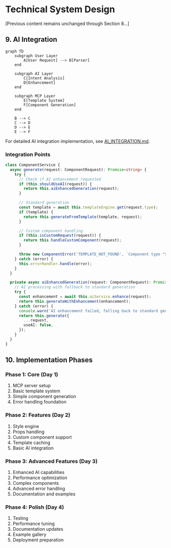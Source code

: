 # Technical System Design

[Previous content remains unchanged through Section 8...]

## 9. AI Integration

```mermaid
graph TD
    subgraph User Layer
        A[User Request] --> B[Parser]
    end

    subgraph AI Layer
        C[Intent Analysis]
        D[Enhancement]
    end

    subgraph MCP Layer
        E[Template System]
        F[Component Generation]
    end

    B --> C
    C --> D
    D --> E
    E --> F
```

For detailed AI integration implementation, see [AI_INTEGRATION.md](./AI_INTEGRATION.md).

### Integration Points

```typescript
class ComponentService {
  async generate(request: ComponentRequest): Promise<string> {
    try {
      // Check if AI enhancement requested
      if (this.shouldUseAI(request)) {
        return this.aiEnhancedGeneration(request);
      }

      // Standard generation
      const template = await this.templateEngine.get(request.type);
      if (template) {
        return this.generateFromTemplate(template, request);
      }

      // Custom component handling
      if (this.isCustomRequest(request)) {
        return this.handleCustomComponent(request);
      }

      throw new ComponentError('TEMPLATE_NOT_FOUND', `Component type "${request.type}" not found`);
    } catch (error) {
      this.errorHandler.handle(error);
    }
  }

  private async aiEnhancedGeneration(request: ComponentRequest): Promise<string> {
    // AI processing with fallback to standard generation
    try {
      const enhancement = await this.aiService.enhance(request);
      return this.generateWithEnhancement(enhancement);
    } catch (error) {
      console.warn('AI enhancement failed, falling back to standard generation');
      return this.generate({
        ...request,
        useAI: false,
      });
    }
  }
}
```

## 10. Implementation Phases

### Phase 1: Core (Day 1)

1. MCP server setup
2. Basic template system
3. Simple component generation
4. Error handling foundation

### Phase 2: Features (Day 2)

1. Style engine
2. Props handling
3. Custom component support
4. Template caching
5. Basic AI integration

### Phase 3: Advanced Features (Day 3)

1. Enhanced AI capabilities
2. Performance optimization
3. Complex components
4. Advanced error handling
5. Documentation and examples

### Phase 4: Polish (Day 4)

1. Testing
2. Performance tuning
3. Documentation updates
4. Example gallery
5. Deployment preparation
